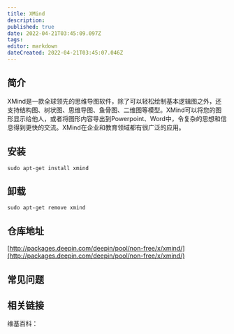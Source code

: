```yaml
---
title: XMind
description: 
published: true
date: 2022-04-21T03:45:09.097Z
tags: 
editor: markdown
dateCreated: 2022-04-21T03:45:07.046Z
---
```


## 简介

XMind是一款全球领先的思维导图软件，除了可以轻松绘制基本逻辑图之外，还支持结构图、树状图、思维导图、鱼骨图、二维图等模型。XMind可以将您的图形显示给他人，或者将图形内容导出到Powerpoint、Word中，令复杂的思想和信息得到更快的交流。XMind在企业和教育领域都有很广泛的应用。

## 安装

`sudo apt-get install xmind`

## 卸载

`sudo apt-get remove xmind`

## 仓库地址

[http://packages.deepin.com/deepin/pool/non-free/x/xmind/](http://packages.deepin.com/deepin/pool/non-free/x/xmind/)


## 常见问题


## 相关链接

维基百科：